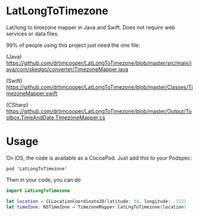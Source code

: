 # LatLongToTimezone
Lat/long to timezone mapper in Java and Swift. Does not require web services or data files.

99% of people using this project just need the one file:

(Java)
https://github.com/drtimcooper/LatLongToTimezone/blob/master/src/main/java/com/skedgo/converter/TimezoneMapper.java

(Swift)
https://github.com/drtimcooper/LatLongToTimezone/blob/master/Classes/TimezoneMapper.swift

(CSharp)
https://github.com/drtimcooper/LatLongToTimezone/blob/master/Output/Toolbox.TimeAndDate.TimezoneMapper.cs

# Usage

On iOS, the code is available as a CocoaPod.  Just add this to your Podspec:

```
pod 'LatLongToTimezone'
```

Then in your code, you can do

```Swift
import LatLongToTimezone

let location = CLLocationCoordinate2D(latitude: 34, longitude: -122)
let timeZone: NSTimeZone = TimezoneMapper.latLngToTimezone(location)

```
